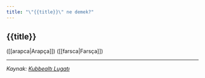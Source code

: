 ```yaml
---
title: "\"{{title}}\" ne demek?"
---
```


## {{title}}
([[arapca|Arapça]]) 
([[farsca|Farsça]]) 

---
*Kaynak: [Kubbealtı Lugatı](https://www.lugatim.com/s/{{title}})*